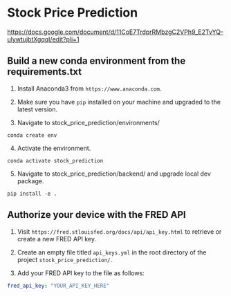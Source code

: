 # Stock Price Prediction

https://docs.google.com/document/d/11CoE7TrdprRMbzgC2VPh9_E2TvYQ-ulywtujbtXgqqI/edit?pli=1

## Build a new conda environment from the requirements.txt

1. Install Anaconda3 from `https://www.anaconda.com`.

2. Make sure you have `pip` installed on your machine and upgraded to the latest version.

3. Navigate to stock_price_prediction/environments/

```shell
conda create env
```

4. Activate the environment.

```shell
conda activate stock_prediction
```

5. Navigate to stock_price_prediction/backend/ and upgrade local dev package.

```shell
pip install -e .
```

## Authorize your device with the FRED API

1. Visit `https://fred.stlouisfed.org/docs/api/api_key.html` to retrieve or create a new FRED API key.

2. Create an empty file titled `api_keys.yml` in the root directory of the project `stock_price_prediction/`.

3. Add your FRED API key to the file as follows:

```yaml
fred_api_key: "YOUR_API_KEY_HERE"
```
